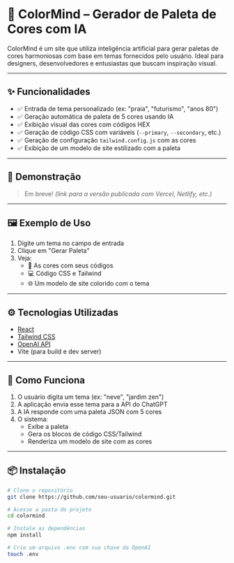 # 🎨 ColorMind – Gerador de Paleta de Cores com IA

ColorMind é um site que utiliza inteligência artificial para gerar paletas de cores harmoniosas com base em temas fornecidos pelo usuário. Ideal para designers, desenvolvedores e entusiastas que buscam inspiração visual.

---

## ✨ Funcionalidades

- ✅ Entrada de tema personalizado (ex: "praia", "futurismo", "anos 80")
- ✅ Geração automática de paleta de 5 cores usando IA
- ✅ Exibição visual das cores com códigos HEX
- ✅ Geração de código CSS com variáveis (`--primary`, `--secondary`, etc.)
- ✅ Geração de configuração `tailwind.config.js` com as cores
- ✅ Exibição de um modelo de site estilizado com a paleta

---

## 🚀 Demonstração

> Em breve! _(link para a versão publicada com Vercel, Netlify, etc.)_

---

## 🖼️ Exemplo de Uso

1. Digite um tema no campo de entrada
2. Clique em "Gerar Paleta"
3. Veja:
   - 🎨 As cores com seus códigos
   - 💻 Código CSS e Tailwind
   - 🌐 Um modelo de site colorido com o tema

---

## ⚙️ Tecnologias Utilizadas

- [React](https://reactjs.org/)
- [Tailwind CSS](https://tailwindcss.com/)
- [OpenAI API](https://platform.openai.com/)
- Vite (para build e dev server)

---

## 🧠 Como Funciona

1. O usuário digita um tema (ex: "neve", "jardim zen")
2. A aplicação envia esse tema para a API do ChatGPT
3. A IA responde com uma paleta JSON com 5 cores
4. O sistema:
   - Exibe a paleta
   - Gera os blocos de código CSS/Tailwind
   - Renderiza um modelo de site com as cores

---

## 📦 Instalação

```bash
# Clone o repositório
git clone https://github.com/seu-usuario/colormind.git

# Acesse a pasta do projeto
cd colormind

# Instale as dependências
npm install

# Crie um arquivo .env com sua chave da OpenAI
touch .env
```

